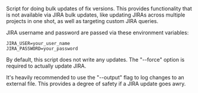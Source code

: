 Script for doing bulk updates of fix versions. This provides functionality that is not available via JIRA bulk updates, like updating JIRAs across multiple projects in one shot, as well as targeting custom JIRA queries.

JIRA username and password are passed via these environment variables:

    JIRA_USER=your_user_name
    JIRA_PASSWORD=your_password

By default, this script does not write any updates. The "--force" option is required to actually update JIRA.

It's heavily recommended to use the "--output" flag to log changes to an external file.
This provides a degree of safety if a JIRA update goes awry.
